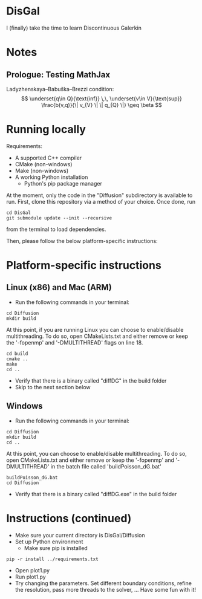 # DisGal
I (finally) take the time to learn Discontinuous Galerkin

# Notes

## Prologue: Testing MathJax

Ladyzhenskaya–Babuška–Brezzi condition:
$$ \underset{q\in Q}{\text{inf}} \,\, \underset{v\in V}{\text{sup}} \frac{b(v,q)}{\| v_{V} \| \| q_{Q} \|} \geq \beta $$

# Running locally

Requirements:
- A supported C++ compiler
- CMake (non-windows)
- Make (non-windows)
- A working Python installation
    - Python's pip package manager

At the moment, only the code in the "Diffusion" subdirectory is available to run. First, clone this repository via a method of your choice. Once done, run 

```
cd DisGal
git submodule update --init --recursive
```

from the terminal to load dependencies. 

Then, please follow the below platform-specific instructions:

# Platform-specific instructions
## Linux (x86) and Mac (ARM)
- Run the following commands in your terminal:

```
cd Diffusion
mkdir build
```

At this point, if you are running Linux you can choose to enable/disable multithreading. To do so, open CMakeLists.txt and either remove or keep the '-fopenmp' and '-DMULTITHREAD' flags on line 18.

```
cd build
cmake ..
make
cd ..
```

- Verify that there is a binary called "diffDG" in the build folder
- Skip to the next section below

## Windows
- Run the following commands in your terminal:

```
cd Diffusion
mkdir build
cd ..
```

At this point, you can choose to enable/disable multithreading. To do so, open CMakeLists.txt and either remove or keep the '-fopenmp' and '-DMULTITHREAD' in the batch file called 'buildPoisson_dG.bat'

```
buildPoisson_dG.bat
cd Diffusion
```

- Verify that there is a binary called "diffDG.exe" in the build folder

# Instructions (continued)
- Make sure your current directory is DisGal/Diffusion
- Set up Python environment
    - Make sure pip is installed
```
pip -r install ../requirements.txt
```   
- Open plot1.py
- Run plot1.py
- Try changing the parameters. Set different boundary conditions, refine the resolution, pass more threads to the solver, ... Have some fun with it!
